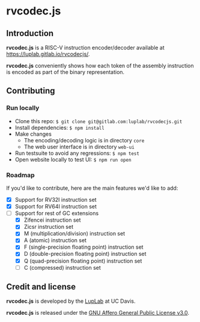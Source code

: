 # rvcodec.js

## Introduction

**rvcodec.js** is a RISC-V instruction encoder/decoder available at
<https://luplab.gitlab.io/rvcodecjs/>.

**rvcodec.js** conveniently shows how each token of the assembly instruction is
encoded as part of the binary representation.

## Contributing

### Run locally

- Clone this repo: `$ git clone git@gitlab.com:luplab/rvcodecjs.git`
- Install dependencies: `$ npm install`
- Make changes
    * The encoding/decoding logic is in directory `core`
    * The web user interface is in directory `web-ui`
- Run testsuite to avoid any regressions: `$ npm test`
- Open website locally to test UI: `$ npm run open`

### Roadmap

If you'd like to contribute, here are the main features we'd like to add:

- [x] Support for RV32I instruction set
- [x] Support for RV64I instruction set
- [ ] Support for rest of GC extensions
    - [x] Zifencei instruction set
    - [x] Zicsr instruction set
    - [x] M (multiplication/division) instruction set
    - [x] A (atomic) instruction set
    - [x] F (single-precision floating point) instruction set
    - [x] D (double-precision floating point) instruction set
    - [x] Q (quad-precision floating point) instruction set
    - [ ] C (compressed) instruction set

## Credit and license

**rvcodec.js** is developed by the [LupLab](https://luplab.cs.ucdavis.edu/) at
UC Davis.

**rvcodec.js** is released under the [GNU Affero General Public License
v3.0](https://www.gnu.org/licenses/agpl-3.0.en.html).
